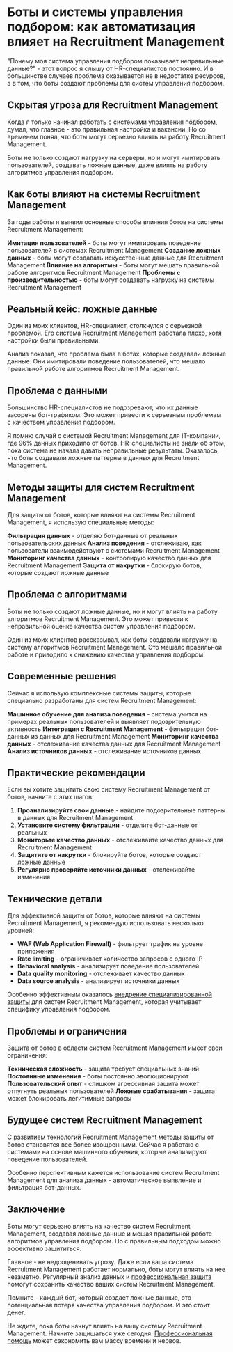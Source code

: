 ﻿# Боты и системы управления подбором: как автоматизация влияет на Recruitment Management

"Почему моя система управления подбором показывает неправильные данные?" - этот вопрос я слышу от HR-специалистов постоянно. И в большинстве случаев проблема оказывается не в недостатке ресурсов, а в том, что боты создают проблемы для систем управления подбором.

## Скрытая угроза для Recruitment Management

Когда я только начинал работать с системами управления подбором, думал, что главное - это правильная настройка и вакансии. Но со временем понял, что боты могут серьезно влиять на работу Recruitment Management.

Боты не только создают нагрузку на серверы, но и могут имитировать пользователей, создавать ложные данные, даже влиять на работу алгоритмов управления подбором.

## Как боты влияют на системы Recruitment Management

За годы работы я выявил основные способы влияния ботов на системы Recruitment Management:

**Имитация пользователей** - боты могут имитировать поведение пользователей в системах Recruitment Management
**Создание ложных данных** - боты могут создавать искусственные данные для Recruitment Management
**Влияние на алгоритмы** - боты могут мешать правильной работе алгоритмов Recruitment Management
**Проблемы с производительностью** - боты могут создавать нагрузку на системы Recruitment Management

## Реальный кейс: ложные данные

Один из моих клиентов, HR-специалист, столкнулся с серьезной проблемой. Его система Recruitment Management работала плохо, хотя настройки были правильными.

Анализ показал, что проблема была в ботах, которые создавали ложные данные. Они имитировали поведение пользователей, что мешало правильной работе алгоритмов Recruitment Management.

## Проблема с данными

Большинство HR-специалистов не подозревают, что их данные засорены бот-трафиком. Это может привести к серьезным проблемам с качеством управления подбором.

Я помню случай с системой Recruitment Management для IT-компании, где 96% данных приходило от ботов. HR-специалисты не знали об этом, пока система не начала давать неправильные результаты. Оказалось, что боты создавали ложные паттерны в данных для Recruitment Management.

## Методы защиты для систем Recruitment Management

Для защиты от ботов, которые влияют на системы Recruitment Management, я использую специальные методы:

**Фильтрация данных** - отделяю бот-данные от реальных пользовательских данных
**Анализ поведения** - отслеживаю, как пользователи взаимодействуют с системами Recruitment Management
**Мониторинг качества данных** - контролирую качество данных для Recruitment Management
**Защита от накрутки** - блокирую ботов, которые создают ложные данные

## Проблема с алгоритмами

Боты не только создают ложные данные, но и могут влиять на работу алгоритмов Recruitment Management. Это может привести к неправильной оценке качества систем управления подбором.

Один из моих клиентов рассказывал, как боты создавали нагрузку на систему алгоритмов Recruitment Management. Это мешало правильной работе и приводило к снижению качества управления подбором.

## Современные решения

Сейчас я использую комплексные системы защиты, которые специально разработаны для систем Recruitment Management:

**Машинное обучение для анализа поведения** - система учится на примерах реальных пользователей и выявляет подозрительную активность
**Интеграция с Recruitment Management** - фильтрация бот-данных из данных для Recruitment Management
**Мониторинг качества данных** - отслеживание качества данных для Recruitment Management
**Анализ источников данных** - отслеживание источников данных

## Практические рекомендации

Если вы хотите защитить свою систему Recruitment Management от ботов, начните с этих шагов:

1. **Проанализируйте свои данные** - найдите подозрительные паттерны в данных для Recruitment Management
2. **Установите систему фильтрации** - отделите бот-данные от реальных
3. **Мониторьте качество данных** - отслеживайте качество данных для Recruitment Management
4. **Защитите от накрутки** - блокируйте ботов, которые создают ложные данные
5. **Регулярно проверяйте источники данных** - отслеживайте изменения

## Технические детали

Для эффективной защиты от ботов, которые влияют на системы Recruitment Management, я рекомендую использовать несколько уровней:

- **WAF (Web Application Firewall)** - фильтрует трафик на уровне приложения
- **Rate limiting** - ограничивает количество запросов с одного IP
- **Behavioral analysis** - анализирует поведение пользователей
- **Data quality monitoring** - отслеживает качество данных
- **Data source analysis** - анализирует источники данных

Особенно эффективным оказалось [внедрение специализированной защиты](https://progaem.com/ustanovka-antibota-usluga-po-zashhite-ot-botov-vashih-sajtov-na-razlichnyh-cms-sistemah.html) для систем Recruitment Management, которая учитывает специфику управления подбором.

## Проблемы и ограничения

Защита от ботов в области систем Recruitment Management имеет свои ограничения:

**Техническая сложность** - защита требует специальных знаний
**Постоянные изменения** - боты постоянно эволюционируют
**Пользовательский опыт** - слишком агрессивная защита может отпугнуть реальных пользователей
**Ложные срабатывания** - защита может блокировать легитимные запросы

## Будущее систем Recruitment Management

С развитием технологий Recruitment Management методы защиты от ботов становятся все более изощренными. Сейчас я работаю с системами на основе машинного обучения, которые анализируют поведение пользователей.

Особенно перспективным кажется использование систем Recruitment Management для анализа данных - автоматическое выявление и фильтрация бот-данных.

## Заключение

Боты могут серьезно влиять на качество систем Recruitment Management, создавая ложные данные и мешая правильной работе алгоритмов управления подбором. Но с правильным подходом можно эффективно защититься.

Главное - не недооценивать угрозу. Даже если ваша система Recruitment Management работает нормально, боты могут влиять на нее незаметно. Регулярный анализ данных и [профессиональная защита](https://progaem.com/ustanovka-antibota-usluga-po-zashhite-ot-botov-vashih-sajtov-na-razlichnyh-cms-sistemah.html) помогут сохранить качество ваших систем Recruitment Management.

Помните - каждый бот, который создает ложные данные, это потенциальная потеря качества управления подбором. И это стоит денег.

Не ждите, пока боты начнут влиять на вашу систему Recruitment Management. Начните защищаться уже сегодня. [Профессиональная помощь](https://progaem.com/ustanovka-antibota-usluga-po-zashhite-ot-botov-vashih-sajtov-na-razlichnyh-cms-sistemah.html) может сэкономить вам массу времени и нервов.
